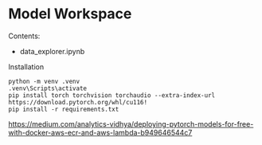 # Model Workspace

Contents:

- data_explorer.ipynb

Installation
```
python -m venv .venv 
.venv\Scripts\activate  
pip install torch torchvision torchaudio --extra-index-url https://download.pytorch.org/whl/cu116!
pip install -r requirements.txt
```

https://medium.com/analytics-vidhya/deploying-pytorch-models-for-free-with-docker-aws-ecr-and-aws-lambda-b949646544c7
